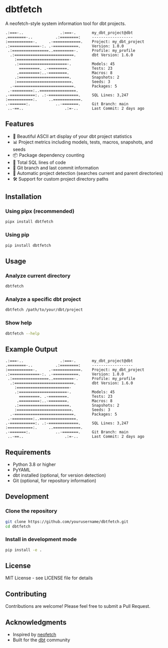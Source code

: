 # dbtfetch

A neofetch-style system information tool for dbt projects.

```
.:===-..                .:===-.       my_dbt_project@dbt
.========-..          .:========:     ------------------
:===========-.     .-============.    Project: my_dbt_project
.:=============-:. .-===========.     Version: 1.0.0
 .:================..=========-.      Profile: my_profile
  .:==========================.       dbt Version: 1.6.0
    :=======================-         
    .:=====================-.         Models: 45
      =========. .-========.          Tests: 23
     .=========:..-========.          Macros: 8
    .:======================.         Snapshots: 2
    :========================.        Seeds: 3
  .-==========================.       Packages: 5
 .-=========:..================.      
.-===========:. .:-=============.     SQL Lines: 3,247
:===========:.     ..============.    
.-=======:.           ..-=======.     Git Branch: main
 ..-==..                  .:=-..      Last Commit: 2 days ago
```

## Features

- 🎨 Beautiful ASCII art display of your dbt project statistics
- 📊 Project metrics including models, tests, macros, snapshots, and seeds
- 📦 Package dependency counting
- 🔢 Total SQL lines of code
- 🌿 Git branch and last commit information
- 🎯 Automatic project detection (searches current and parent directories)
- 🛠️ Support for custom project directory paths

## Installation

### Using pipx (recommended)

```bash
pipx install dbtfetch
```

### Using pip

```bash
pip install dbtfetch
```

## Usage

### Analyze current directory

```bash
dbtfetch
```

### Analyze a specific dbt project

```bash
dbtfetch /path/to/your/dbt/project
```

### Show help

```bash
dbtfetch --help
```

## Example Output

```
.:===-..                .:===-.       my_dbt_project@dbt
.========-..          .:========:     ------------------
:===========-.     .-============.    Project: my_dbt_project
.:=============-:. .-===========.     Version: 1.0.0
 .:================..=========-.      Profile: my_profile
  .:==========================.       dbt Version: 1.6.0
    :=======================-         
    .:=====================-.         Models: 45
      =========. .-========.          Tests: 23
     .=========:..-========.          Macros: 8
    .:======================.         Snapshots: 2
    :========================.        Seeds: 3
  .-==========================.       Packages: 5
 .-=========:..================.      
.-===========:. .:-=============.     SQL Lines: 3,247
:===========:.     ..============.    
.-=======:.           ..-=======.     Git Branch: main
 ..-==..                  .:=-..      Last Commit: 2 days ago
```

## Requirements

- Python 3.8 or higher
- PyYAML
- dbt installed (optional, for version detection)
- Git (optional, for repository information)

## Development

### Clone the repository

```bash
git clone https://github.com/yourusername/dbtfetch.git
cd dbtfetch
```

### Install in development mode

```bash
pip install -e .
```

## License

MIT License - see LICENSE file for details

## Contributing

Contributions are welcome! Please feel free to submit a Pull Request.

## Acknowledgments

- Inspired by [neofetch](https://github.com/dylanaraps/neofetch)
- Built for the [dbt](https://www.getdbt.com/) community